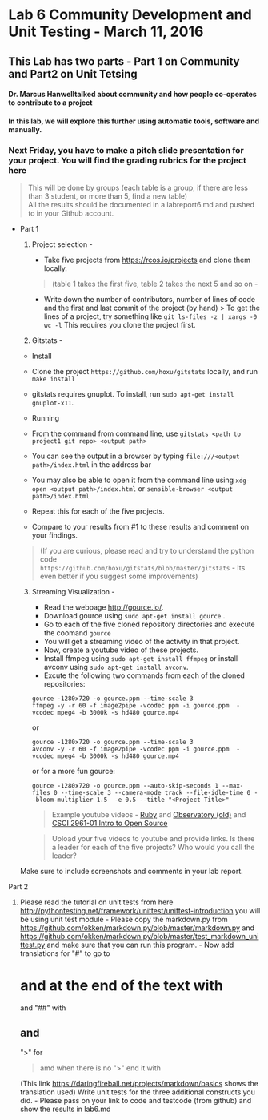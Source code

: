 # Lab 6 Community Development and Unit Testing - March 11, 2016

## This Lab has two parts - Part 1 on Community and Part2 on Unit Tetsing

#### Dr. Marcus Hanwelltalked about community and how people co-operates to contribute to a project
#### In this lab, we will explore this further using automatic tools, software and manually.

### Next Friday, you have to make a pitch slide presentation for your project. You will find the grading rubrics for the project here 
> This will be done by groups (each table is a group, if there are less than 3 student, or more than 5, find a new table)  
> All the results should be documented in a labreport6.md and pushed to in your Github account.

- Part 1
   1. Project selection -
      - Take five projects from https://rcos.io/projects  and clone them locally.
       >(table 1 takes the first five, table 2 takes the next 5 and so on - 

      - Write down the number of contributors, number of lines of code and the first and last commit of the project (by hand) > To get the lines of a project, try something like `git ls-files -z | xargs -0 wc -l` This requires you clone the project first.

  2. Gitstats -
    - Install
    - Clone the project `https://github.com/hoxu/gitstats` locally, and run `make install`
    - gitstats requires gnuplot. To install, run `sudo apt-get install gnuplot-x11`.
    - Running
    - From the command from command line, use  `gitstats <path to project1 git repo> <output path>`
    - You can see the output in a browser by typing `file:///<output path>/index.html` in the address bar
    - You may also be able to open it from the command line using `xdg-open <output path>/index.html` or `sensible-browser <output path>/index.html`

    - Repeat this for each of the five projects.
    - Compare to your results from #1 to these results and comment on your findings.

     > (If you are curious, please read and try to understand the python code  
`https://github.com/hoxu/gitstats/blob/master/gitstats` - Its even better if you suggest some improvements)

  3. Streaming Visualization -
     - Read the webpage http://gource.io/.
     - Download gource using `sudo apt-get install gource` .
     - Go to each of the five cloned repository directories and execute the coomand
     `gource`
     - You will get a streaming video of the activity in that project.
     - Now, create a youtube video of these projects.
     - Install ffmpeg using `sudo apt-get install ffmpeg` or install avconv using `sudo apt-get install avconv`.
      - Excute the following two commands from each of the cloned repositories:
      ```
      gource -1280x720 -o gource.ppm --time-scale 3
      ffmpeg -y -r 60 -f image2pipe -vcodec ppm -i gource.ppm  -vcodec mpeg4 -b 3000k -s hd480 gource.mp4
       ```
      or
      ```
      gource -1280x720 -o gource.ppm --time-scale 3
      avconv -y -r 60 -f image2pipe -vcodec ppm -i gource.ppm  -vcodec mpeg4 -b 3000k -s hd480 gource.mp4
      ```
      or for a more fun gource:
      ```
      gource -1280x720 -o gource.ppm --auto-skip-seconds 1 --max-files 0 --time-scale 3 --camera-mode track --file-idle-time 0 --bloom-multiplier 1.5  -e 0.5 --title "<Project Title>"
      ```

        > Example youtube videos - [Ruby](https://www.youtube.com/watch?v=si-kxnwKvjU) and  [Observatory   (old)](https://www.youtube.com/watch?v=SKArMLw1QY0)  and [CSCI 2961-01 Intro to Open Source](https://youtu.be/-R3-t0oLcpk )

        >Upload your five videos to youtube and provide links. Is there a leader for each of the five projects? Who would you call the leader?

    Make sure to include screenshots and comments in your lab report.

Part 2
  1. Please read the tutorial on unit tests from here http://pythontesting.net/framework/unittest/unittest-introduction 
  you will be using unit test module
    -  Please copy the markdown.py from https://github.com/okken/markdown.py/blob/master/markdown.py and https://github.com/okken/markdown.py/blob/master/test_markdown_unittest.py and make sure that you can run this program.
    -  Now add translations for "#" to go to <h1> and at the end of the text with </h1> and "##" with <h2> and </h2> ">" for <blockquote> amd when there is no ">" end it with </blockquote> (This link https://daringfireball.net/projects/markdown/basics shows the translation used) Write unit tests for the three additional constructs you did.
    -  Please pass on your link to code and testcode (from github) and show the results in lab6.md
  
